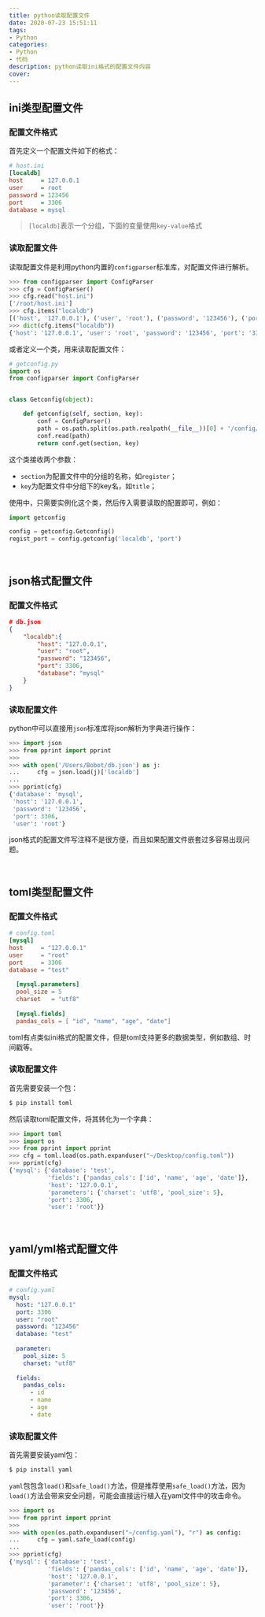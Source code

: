 ```yaml
---
title: python读取配置文件
date: 2020-07-23 15:51:11
tags:
- Python
categories:
- Python
- 代码
description: python读取ini格式的配置文件内容
cover:
---
```




## ini类型配置文件



### 配置文件格式

首先定义一个配置文件如下的格式：

```ini
# host.ini
[localdb]  
host     = 127.0.0.1  
user     = root  
password = 123456  
port     = 3306  
database = mysql 
```



>  `[localdb]`表示一个分组，下面的变量使用`key-value`格式



### 读取配置文件

读取配置文件是利用python内置的`configparser`标准库，对配置文件进行解析。

```python
>>> from configparser import ConfigParser  
>>> cfg = ConfigParser()  
>>> cfg.read("host.ini")  
['/root/host.ini']  
>>> cfg.items("localdb")  
[('host', '127.0.0.1'), ('user', 'root'), ('password', '123456'), ('port', '3306'), ('database', 'mysql')]  
>>> dict(cfg.items("localdb"))
{'host': '127.0.0.1', 'user': 'root', 'password': '123456', 'port': '3306', 'database': 'mysql'}
```



或者定义一个类，用来读取配置文件：

```python
# getconfig.py
import os
from configparser import ConfigParser 


class Getconfig(object):

    def getconfig(self, section, key):
        conf = ConfigParser()
        path = os.path.split(os.path.realpath(__file__))[0] + '/config/host.ini'
        conf.read(path)
        return conf.get(section, key)
```



这个类接收两个参数：

- `section`为配置文件中的分组的名称，如`register`；
- `key`为配置文件中分组下的key名，如`title`；



使用中，只需要实例化这个类，然后传入需要读取的配置即可，例如：

```python
import getconfig

config = getconfig.Getconfig()
regist_port = config.getconfig('localdb', 'port')
```

<br>



## json格式配置文件

### 配置文件格式

```json
# db.json
{  
    "localdb":{  
        "host": "127.0.0.1",  
        "user": "root",  
        "password": "123456",  
        "port": 3306,  
        "database": "mysql"  
    }  
}    
```



### 读取配置文件

python中可以直接用`json`标准库将json解析为字典进行操作：

```python
>>> import json  
>>> from pprint import pprint  
>>>   
>>> with open('/Users/Bobot/db.json') as j:  
...     cfg = json.load(j)['localdb']  
...   
>>> pprint(cfg)  
{'database': 'mysql',  
 'host': '127.0.0.1',  
 'password': '123456',  
 'port': 3306,  
 'user': 'root'} 
```



json格式的配置文件写注释不是很方便，而且如果配置文件嵌套过多容易出现问题。

<br>



## toml类型配置文件



### 配置文件格式

```toml
# config.toml
[mysql]  
host     = "127.0.0.1"  
user     = "root"  
port     = 3306  
database = "test"  
  
  [mysql.parameters]  
  pool_size = 5  
  charset   = "utf8"  
  
  [mysql.fields]  
  pandas_cols = [ "id", "name", "age", "date"]  
```



toml有点类似ini格式的配置文件，但是toml支持更多的数据类型，例如数组、时间戳等。



### 读取配置文件

首先需要安装一个包：

```bash
$ pip install toml
```



然后读取toml配置文件，将其转化为一个字典：

```python
>>> import toml  
>>> import os  
>>> from pprint import pprint  
>>> cfg = toml.load(os.path.expanduser("~/Desktop/config.toml"))  
>>> pprint(cfg)  
{'mysql': {'database': 'test',  
           'fields': {'pandas_cols': ['id', 'name', 'age', 'date']},  
           'host': '127.0.0.1',  
           'parameters': {'charset': 'utf8', 'pool_size': 5},  
           'port': 3306,  
           'user': 'root'}}  
```



<br>



## yaml/yml格式配置文件



### 配置文件格式

```yaml
# config.yaml
mysql:  
  host: "127.0.0.1"  
  port: 3306  
  user: "root"  
  password: "123456"  
  database: "test"  
  
  parameter:  
    pool_size: 5  
    charset: "utf8"  
  
  fields:  
    pandas_cols:   
      - id  
      - name  
      - age  
      - date  
```



### 读取配置文件

首先需要安装yaml包：

```bash
$ pip install yaml
```



`yaml`包包含`load()`和`safe_load()`方法，但是推荐使用`safe_load()`方法，因为`load()`方法会带来安全问题，可能会直接运行植入在yaml文件中的攻击命令。

```python
>>> import os  
>>> from pprint import pprint  
>>>   
>>> with open(os.path.expanduser("~/config.yaml"), "r") as config:  
...     cfg = yaml.safe_load(config)  
...   
>>> pprint(cfg)  
{'mysql': {'database': 'test',  
           'fields': {'pandas_cols': ['id', 'name', 'age', 'date']},  
           'host': '127.0.0.1',  
           'parameter': {'charset': 'utf8', 'pool_size': 5},  
           'password': '123456',  
           'port': 3306,  
           'user': 'root'}}  
```

